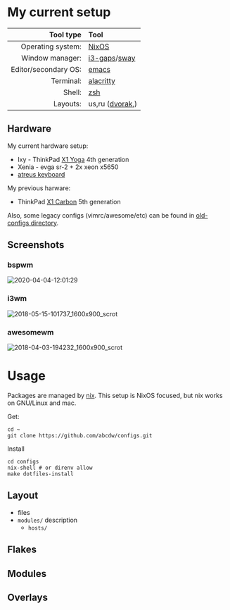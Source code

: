 My current setup
=======

| Tool type            | Tool                                                                   |
| ---:                 | :---                                                                   |
| Operating system:    | [NixOS](https://nixos.org/)                                            |
| Window manager:      | [i3-gaps](https://github.com/Airblader/i3)/[sway](https://swaywm.org/) |
| Editor/secondary OS: | [emacs](https://www.gnu.org/s/emacs/)                                  |
| Terminal:            | [alacritty](https://github.com/jwilm/alacritty)                        |
| Shell:               | [zsh](https://wiki.archlinux.org/index.php/zsh)                        |
| Layouts:             | us,ru ([dvorak](http://www.dvzine.org/zine/01-toc.html),)              |
 
## Hardware
My current hardware setup:
- Ixy - ThinkPad [X1 Yoga](./etc/nixos/configuration.ixy.nix) 4th generation
- Xenia - evga sr-2 + 2x xeon x5650
- [atreus keyboard](https://atreus.technomancy.us/)

My previous harware:
- ThinkPad [X1 Carbon](./x1carbon5.org) 5th generation

Also, some legacy configs (vimrc/awesome/etc) can be found in
[old-configs directory](./stale/old-configs).

## Screenshots

### bspwm
![2020-04-04-12:01:29](https://user-images.githubusercontent.com/1218615/78423008-06bfcc80-766c-11ea-8a79-ec63f1237126.png)

### i3wm
![2018-05-15-101737_1600x900_scrot](https://user-images.githubusercontent.com/1218615/40052255-27201c3c-5846-11e8-97a5-e308b61fddc2.png)

### awesomewm
![2018-04-03-194232_1600x900_scrot](https://user-images.githubusercontent.com/1218615/38268733-87d842d2-3787-11e8-8379-e7bc6fa4be2c.png)

Usage
=======

Packages are managed by [nix](https://nixos.org/nix). This setup is
NixOS focused, but nix works on GNU/Linux and mac.

Get:
```
cd ~
git clone https://github.com/abcdw/configs.git
```

Install
```
cd configs
nix-shell # or direnv allow
make dotfiles-install
```

## Layout
- files
- `modules/` description
  - `hosts/`
  
## Flakes
## Modules
## Overlays
